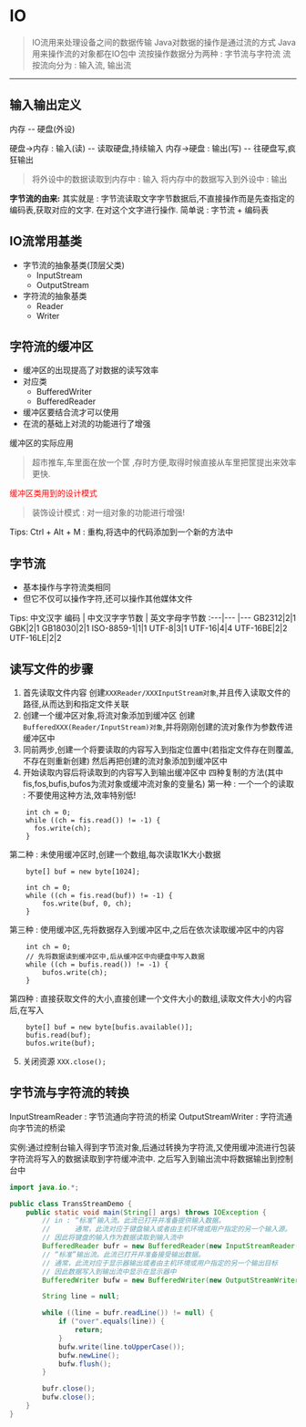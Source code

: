 # IO
>IO流用来处理设备之间的数据传输
>Java对数据的操作是通过流的方式
>Java用来操作流的对象都在IO包中
>流按操作数据分为两种 : 字节流与字符流
流按流向分为 : 输入流, 输出流

---

## 输入输出定义
内存 -- 硬盘(外设)

硬盘->内存 : 输入(读) -- 读取硬盘,持续输入
内存->硬盘 : 输出(写) -- 往硬盘写,疯狂输出

>将外设中的数据读取到内存中 : 输入
>将内存中的数据写入到外设中 : 输出

**字节流的由来:**
其实就是 : 字节流读取文字字节数据后,不直接操作而是先查指定的编码表,获取对应的文字.
在对这个文字进行操作. 简单说 : 字节流 + 编码表 

## IO流常用基类
- 字节流的抽象基类(顶层父类)
   - InputStream
   - OutputStream
 - 字符流的抽象基类
   - Reader
   - Writer

## 字符流的缓冲区
- 缓冲区的出现提高了对数据的读写效率
- 对应类
  - BufferedWriter
  - BufferedReader
- 缓冲区要结合流才可以使用
- 在流的基础上对流的功能进行了增强 

缓冲区的实际应用
>超市推车,车里面在放一个筐 ,存时方便,取得时候直接从车里把筐提出来效率更快.

<font color=red>缓冲区类用到的设计模式</font>
>装饰设计模式 : 对一组对象的功能进行增强! 

Tips:
Ctrl + Alt + M : 重构,将选中的代码添加到一个新的方法中

## 字节流
- 基本操作与字符流类相同
- 但它不仅可以操作字符,还可以操作其他媒体文件

Tips:
中文汉字
编码 | 中文汉字字节数 | 英文字母字节数
:---|--- |---
GB2312|2|1
GBK|2|1
GB18030|2|1
ISO-8859-1|1|1
UTF-8|3|1
UTF-16|4|4
UTF-16BE|2|2
UTF-16LE|2|2

## 读写文件的步骤
1. 首先读取文件内容
创建`XXXReader/XXXInputStream对象`,并且传入读取文件的路径,从而达到和指定文件关联
2. 创建一个缓冲区对象,将流对象添加到缓冲区
创建`BufferedXXX(Reader/InputStream)对象`,并将刚刚创建的流对象作为参数传进缓冲区中
3. 同前两步,创建一个将要读取的内容写入到指定位置中(若指定文件存在则覆盖,不存在则重新创建)
然后再把创建的流对象添加到缓冲区中
4. 开始读取内容后将读取到的内容写入到输出缓冲区中
四种复制的方法(其中fis,fos,bufis,bufos为流对象或缓冲流对象的变量名)
第一种 : 一个一个的读取 : 不要使用这种方法,效率特别低!
```
    int ch = 0;
    while ((ch = fis.read()) != -1) {
      fos.write(ch);
    }
```
第二种 : 未使用缓冲区时,创建一个数组,每次读取1K大小数据
```
    byte[] buf = new byte[1024];

    int ch = 0;
    while ((ch = fis.read(buf)) != -1) {
        fos.write(buf, 0, ch);
    }
```
第三种 : 使用缓冲区,先将数据存入到缓冲区中,之后在依次读取缓冲区中的内容
```
    int ch = 0;
    // 先将数据读到缓冲区中,后从缓冲区中向硬盘中写入数据
    while ((ch = bufis.read()) != -1) {
        bufos.write(ch);
    }
```
第四种 : 直接获取文件的大小,直接创建一个文件大小的数组,读取文件大小的内容后,在写入
```
    byte[] buf = new byte[bufis.available()];
    bufis.read(buf);
    bufos.write(buf);
```
5. 关闭资源
`XXX.close();`

## 字节流与字符流的转换
InputStreamReader : 字节流通向字符流的桥梁
OutputStreamWriter : 字符流通向字节流的桥梁

实例:通过控制台输入得到字节流对象,后通过转换为字符流,又使用缓冲流进行包装字符流将写入的数据读取到字符缓冲流中.
之后写入到输出流中将数据输出到控制台中
```java
import java.io.*;

public class TransStreamDemo {
    public static void main(String[] args) throws IOException {
        // in : “标准”输入流。此流已打开并准备提供输入数据。
        //      通常，此流对应于键盘输入或者由主机环境或用户指定的另一个输入源。
        // 因此将键盘的输入作为数据读取到输入流中
        BufferedReader bufr = new BufferedReader(new InputStreamReader(System.in));
        // “标准”输出流。此流已打开并准备接受输出数据。
        // 通常，此流对应于显示器输出或者由主机环境或用户指定的另一个输出目标
        // 因此数据写入到输出流中显示在显示器中
        BufferedWriter bufw = new BufferedWriter(new OutputStreamWriter(System.out));

        String line = null;

        while ((line = bufr.readLine()) != null) {
            if ("over".equals(line)) {
                return;
            }
            bufw.write(line.toUpperCase());
            bufw.newLine();
            bufw.flush();
        }

        bufr.close();
        bufw.close();
    }
}
```

